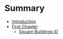 # Summary

* [Introduction](README.md)
* [First Chapter](chapter1.md)
   * [Square Buildings iD](square_buildings_id.md)

